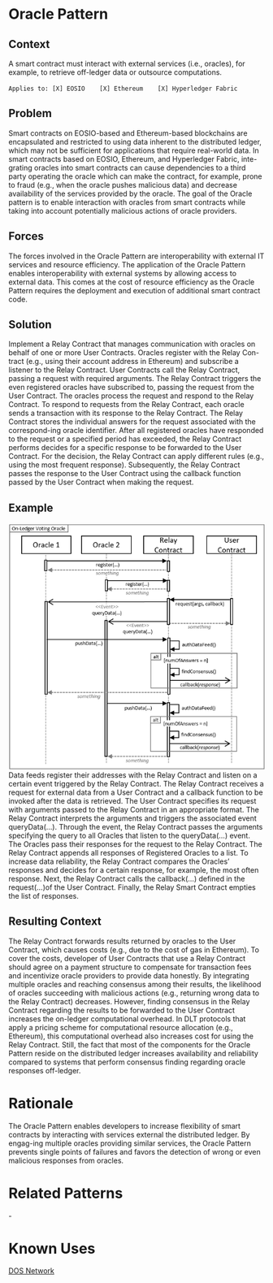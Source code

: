 # Oracle Pattern
## Context
A smart contract must interact with external services (i.e., oracles), for example, to retrieve off-ledger data or outsource computations.

``Applies to: [X] EOSIO    [X] Ethereum    [X] Hyperledger Fabric``
## Problem
Smart contracts on EOSIO-based and Ethereum-based blockchains are encapsulated and restricted to using data inherent to the distributed ledger, which may not be sufficient for applications that require real-world data. In smart contracts based on EOSIO, Ethereum, and Hyperledger Fabric, inte-grating oracles into smart contracts can cause dependencies to a third party operating the oracle which can make the contract, for example, prone to fraud (e.g., when the oracle pushes malicious data) and decrease availability of the services provided by the oracle. The goal of the Oracle pattern is to enable interaction with oracles from smart contracts while taking into account potentially malicious actions of oracle providers.

## Forces
The forces involved in the Oracle Pattern are interoperability with external IT services and resource efficiency. The application of the Oracle Pattern enables interoperability with external systems by allowing access to external data. This comes at the cost of resource efficiency as the Oracle Pattern requires the deployment and execution of additional smart contract code. 

## Solution
Implement a Relay Contract that manages communication with oracles on behalf of one or more User Contracts. Oracles register with the Relay Con-tract (e.g., using their account address in Ethereum) and subscribe a listener to the Relay Contract. User Contracts call the Relay Contract, passing a request with required arguments. The Relay Contract triggers the even registered oracles have subscribed to, passing the request from the User Contract. The oracles process the request and respond to the Relay Contract. To respond to requests from the Relay Contract, each oracle sends a transaction with its response to the Relay Contract. The Relay Contract stores the individual answers for the request associated with the correspond-ing oracle identifier. After all registered oracles have responded to the request or a specified period has exceeded, the Relay Contract performs decides for a specific response to be forwarded to the User Contract. For the decision, the Relay Contract can apply different rules (e.g., using the most frequent response). Subsequently, the Relay Contract passes the response to the User Contract using the callback function passed by the User Contract when making the request.

## Example
![Oracle](Oracle%20Pattern%20-%20On-Ledger%20Voting%20Oracle.png)  
Data feeds register their addresses with the Relay Contract and listen on a certain event triggered by the Relay Contract. The Relay Contract receives a request for external data from a User Contract and a callback function to be invoked after the data is retrieved. The User Contract specifies its request with arguments passed to the Relay Contract in an appropriate format. The Relay Contract interprets the arguments and triggers the associated event queryData(…). Through the event, the Relay Contract passes the arguments specifying the query to all Oracles that listen to the queryData(…) event. The Oracles pass their responses for the request to the Relay Contract. The Relay Contract appends all responses of Registered Oracles to a list. To increase data reliability, the Relay Contract compares the Oracles’ responses and decides for a certain response, for example, the most often response. Next, the Relay Contract calls the callback(…) defined in the request(…)of the User Contract. Finally, the Relay Smart Contract empties the list of responses.

## Resulting Context
The Relay Contract forwards results returned by oracles to the User Contract, which causes costs (e.g., due to the cost of gas in Ethereum). To cover the costs, developer of User Contracts that use a Relay Contract should agree on a payment structure to compensate for transaction fees and incentivize oracle providers to provide data honestly.
By integrating multiple oracles and reaching consensus among their results, the likelihood of oracles succeeding with malicious actions (e.g., returning wrong data to the Relay Contract) decreases. However, finding consensus in the Relay Contract regarding the results to be forwarded to the User Contract increases the on-ledger computational overhead. In DLT protocols that apply a pricing scheme for computational resource allocation (e.g., Ethereum), this computational overhead also increases cost for using the Relay Contract. Still, the fact that most of the components for the Oracle Pattern reside on the distributed ledger increases availability and reliability compared to systems that perform consensus finding regarding oracle responses off-ledger.

# Rationale
The Oracle Pattern enables developers to increase flexibility of smart contracts by interacting with services external the distributed ledger. By engag-ing multiple oracles providing similar services, the Oracle Pattern prevents single points of failures and favors the detection of wrong or even malicious responses from oracles. 

# Related Patterns
\-
# Known Uses
[DOS Network](https://drive.google.com/file/d/1Ea1z8hBaf3VkrR3nXG5jQHoXgHnN_3sx/view)
